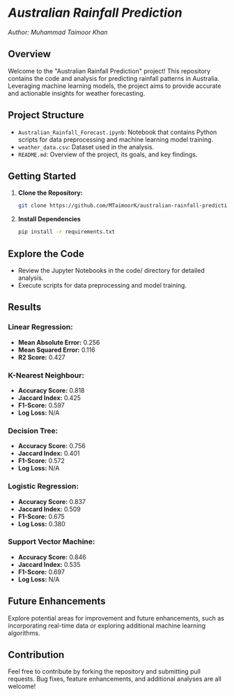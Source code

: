 # _Australian Rainfall Prediction_

_Author: Muhammad Taimoor Khan_

## Overview

Welcome to the "Australian Rainfall Prediction" project! This repository contains the code and analysis for predicting rainfall patterns in Australia. Leveraging machine learning models, the project aims to provide accurate and actionable insights for weather forecasting.

## Project Structure

- `Australian_Rainfall_Forecast.ipynb`: Notebook that contains Python scripts for data preprocessing and machine learning model training.
- `weather_data.csv`: Dataset used in the analysis.
- `README.md`: Overview of the project, its goals, and key findings.

## Getting Started

1. **Clone the Repository:**
   ```bash
   git clone https://github.com/MTaimoorK/australian-rainfall-prediction.git

2. **Install Dependencies**
   ```bash
   pip install -r requirements.txt

## Explore the Code

  - Review the Jupyter Notebooks in the code/ directory for detailed analysis.
  - Execute scripts for data preprocessing and model training.

## Results
### Linear Regression:

- **Mean Absolute Error:** 0.256
- **Mean Squared Error:** 0.116
- **R2 Score:** 0.427

### K-Nearest Neighbour:

- **Accuracy Score:** 0.818
- **Jaccard Index:** 0.425
- **F1-Score:** 0.597
- **Log Loss:** N/A

### Decision Tree:

- **Accuracy Score:** 0.756
- **Jaccard Index:** 0.401
- **F1-Score:** 0.572
- **Log Loss:** N/A

### Logistic Regression:

- **Accuracy Score:** 0.837
- **Jaccard Index:** 0.509
- **F1-Score:** 0.675
- **Log Loss:** 0.380

### Support Vector Machine:

- **Accuracy Score:** 0.846
- **Jaccard Index:** 0.535
- **F1-Score:** 0.697
- **Log Loss:** N/A

## Future Enhancements
Explore potential areas for improvement and future enhancements, such as incorporating real-time data or exploring additional machine learning algorithms.

## Contribution
Feel free to contribute by forking the repository and submitting pull requests. Bug fixes, feature enhancements, and additional analyses are all welcome!
